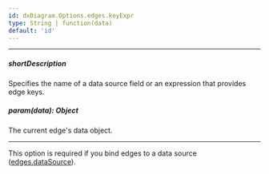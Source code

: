 ```yaml
---
id: dxDiagram.Options.edges.keyExpr
type: String | function(data)
default: 'id'
---
```

---
##### shortDescription
Specifies the name of a data source field or an expression that provides edge keys.

##### param(data): Object
The current edge's data object.

---
This option is required if you bind edges to a data source ([edges.dataSource](/api-reference/10%20UI%20Components/dxDiagram/1%20Configuration/edges/dataSource.md '/Documentation/ApiReference/UI_Components/dxDiagram/Configuration/edges/#dataSource')).